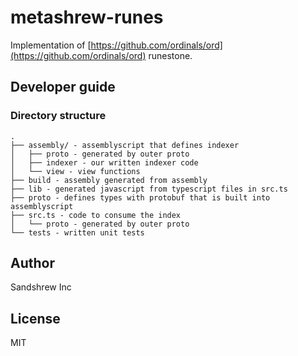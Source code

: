 # metashrew-runes

Implementation of [https://github.com/ordinals/ord](https://github.com/ordinals/ord) runestone.

## Developer guide

### Directory structure
```
.
├── assembly/ - assemblyscript that defines indexer
│   ├── proto - generated by outer proto
│   ├── indexer - our written indexer code
│   └── view - view functions
├── build - assembly generated from assembly
├── lib - generated javascript from typescript files in src.ts
├── proto - defines types with protobuf that is built into assemblyscript
├── src.ts - code to consume the index
│   └── proto - generated by outer proto
└── tests - written unit tests
```

## Author

Sandshrew Inc

## License

MIT